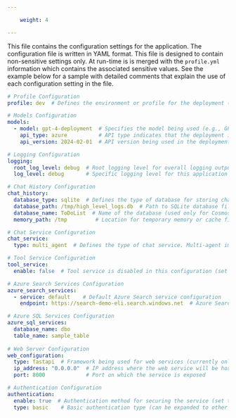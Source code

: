 ```yaml
---

    weight: 4

---
```




This file contains the configuration settings for the application. The configuration file is written in YAML format. This file is designed to contain non-sensitive settings only. At run-time is is merged with the `profile.yml` information which contains the associated sensitive values. See the example below for a sample with detailed comments that explain the use of each configuration setting in the file.

```yaml
# Profile Configuration
profile: dev  # Defines the environment or profile for the deployment (e.g., dev, prod). NOTE this must match the profile in the profile.yml file

# Models Configuration
models: 
  - model: gpt-4-deployment  # Specifies the model being used (e.g., GPT-4 in Azure deployment)
    api_type: azure          # API type indicates that the deployment is through Azure
    api_version: 2024-02-01  # API version being used in the deployment

# Logging Configuration
logging: 
  root_log_level: debug  # Root logging level for overall logging output (can be debug, info, warning, error)
  log_level: debug       # Specific logging level for this application or service

# Chat History Configuration
chat_history:  
  database_type: sqlite  # Defines the type of database for storing chat history (e.g., sqlite or cosmos)
  database_path: /tmp/high_level_logs.db  # Path to SQLite database file for storing chat logs (used only for SQLite)
  database_name: ToDoList  # Name of the database (used only for Cosmos DB, irrelevant for SQLite)
  memory_path: /tmp         # Location for temporary memory or cache files (used by chroma db)

# Chat Service Configuration
chat_service:
  type: multi_agent  # Defines the type of chat service. Multi-agent implies multiple models or systems handling tasks

# Tool Service Configuration
tool_service:
  enable: false  # Tool service is disabled in this configuration (set to 'true' to enable)

# Azure Search Services Configuration
azure_search_services:
  - service: default    # Default Azure Search service configuration
    endpoint: https://search-demo-eli.search.windows.net  # Azure Search endpoint for queries

# Azure SQL Services Configuration
azure_sql_services:
  database_name: dbo
  table_name: sample_table
  
# Web Server Configuration
web_configuration:
  type: fastapi  # Framework being used for web services (currently only FastAPI is supported)
  ip_address: "0.0.0.0"  # IP address where the web service will be hosted (0.0.0.0 allows all incoming connections)
  port: 8000             # Port on which the service is exposed

# Authentication Configuration
authentication: 
  enable: true  # Authentication method for securing the service (set to 'false' to disable)
  type: basic    # Basic authentication type (can be expanded to other methods as needed)
```